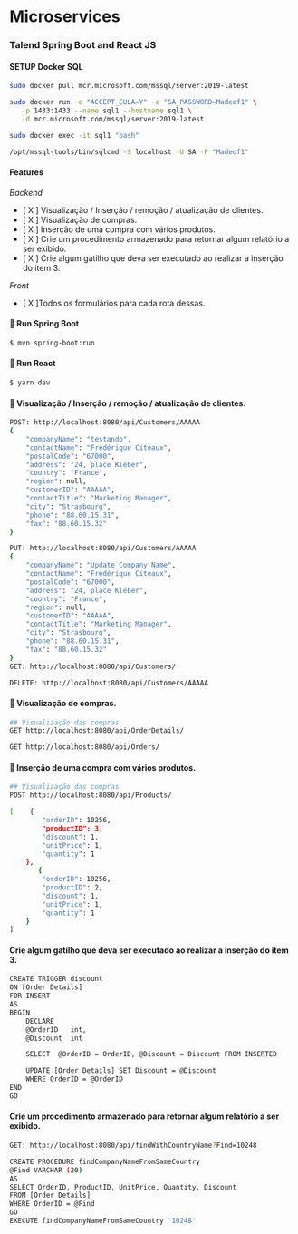 # Microservices 
### Talend Spring Boot and React JS

#### SETUP Docker SQL

```bash
sudo docker pull mcr.microsoft.com/mssql/server:2019-latest

sudo docker run -e "ACCEPT_EULA=Y" -e "SA_PASSWORD=Madeof1" \
   -p 1433:1433 --name sql1 --hostname sql1 \
   -d mcr.microsoft.com/mssql/server:2019-latest

sudo docker exec -it sql1 "bash"

/opt/mssql-tools/bin/sqlcmd -S localhost -U SA -P "Madeof1"
```

#### Features
*Backend*
- [ X ] Visualização / Inserção / remoção / atualização de clientes.
- [ X ] Visualização de compras.
- [ X ] Inserção de uma compra com vários produtos.
- [ X ] Crie um procedimento armazenado para retornar algum relatório a ser exibido.
- [ X ] Crie algum gatilho que deva ser executado ao realizar a inserção do item 3.

*Front*

- [ X ]Todos os formulários para cada rota dessas.

#### 🎲 Run Spring Boot
```bash
$ mvn spring-boot:run
```
#### 🎲 Run React
```bash
$ yarn dev
```
#### 🎲 Visualização / Inserção / remoção / atualização de clientes.
```bash
POST: http://localhost:8080/api/Customers/AAAAA
{
    "companyName": "testando",
    "contactName": "Frédérique Citeaux",
    "postalCode": "67000",
    "address": "24, place Kléber",
    "country": "France",
    "region": null,
    "customerID": "AAAAA",
    "contactTitle": "Marketing Manager",
    "city": "Strasbourg",
    "phone": "88.60.15.31",
    "fax": "88.60.15.32"
}

PUT: http://localhost:8080/api/Customers/AAAAA
{
    "companyName": "Update Company Name",
    "contactName": "Frédérique Citeaux",
    "postalCode": "67000",
    "address": "24, place Kléber",
    "country": "France",
    "region": null,
    "customerID": "AAAAA",
    "contactTitle": "Marketing Manager",
    "city": "Strasbourg",
    "phone": "88.60.15.31",
    "fax": "88.60.15.32"
}
GET: http://localhost:8080/api/Customers/

DELETE: http://localhost:8080/api/Customers/AAAAA
```

#### 🎲 Visualização de compras.
```bash
## Visualização das compras
GET http://localhost:8080/api/OrderDetails/

GET http://localhost:8080/api/Orders/


```

#### 🎲 Inserção de uma compra com vários produtos.
```bash
## Visualização das compras
POST http://localhost:8080/api/Products/

[    {
        "orderID": 10256,
        "productID": 3,
        "discount": 1,
        "unitPrice": 1,
        "quantity": 1
    },
       {
        "orderID": 10256,
        "productID": 2,
        "discount": 1,
        "unitPrice": 1,
        "quantity": 1
    }
]


```


####  Crie algum gatilho que deva ser executado ao realizar a inserção do item 3.
```bash
CREATE TRIGGER discount
ON [Order Details]
FOR INSERT
AS
BEGIN
    DECLARE
    @OrderID   int,
    @Discount  int

    SELECT  @OrderID = OrderID, @Discount = Discount FROM INSERTED

    UPDATE [Order Details] SET Discount = @Discount
    WHERE OrderID = @OrderID
END
GO

```

#### Crie um procedimento armazenado para retornar algum relatório a ser exibido.
```bash
GET: http://localhost:8080/api/findWithCountryName?Find=10248

CREATE PROCEDURE findCompanyNameFromSameCountry
@Find VARCHAR (20) 
AS
SELECT OrderID, ProductID, UnitPrice, Quantity, Discount
FROM [Order Details]
WHERE OrderID = @Find   
GO
EXECUTE findCompanyNameFromSameCountry '10248'

```